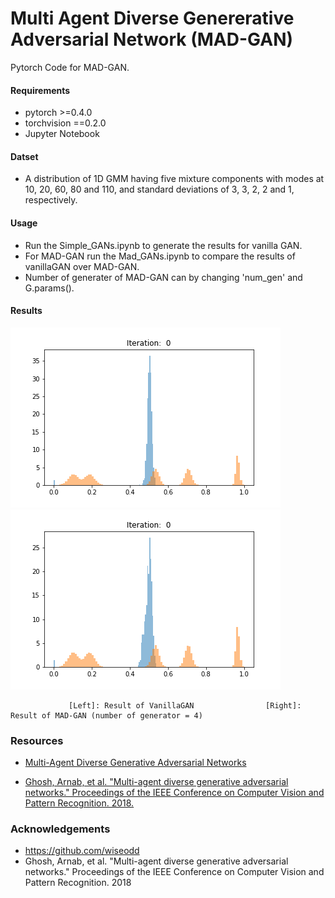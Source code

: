 # Multi Agent Diverse Genererative Adversarial Network (MAD-GAN)

Pytorch Code for MAD-GAN.



#### Requirements

* pytorch >=0.4.0
* torchvision ==0.2.0
* Jupyter Notebook

#### Datset 
* A distribution of 1D GMM having five mixture components with modes at 10, 20, 60, 80 and 110, and standard
deviations of 3, 3, 2, 2 and 1, respectively.

#### Usage
* Run the Simple_GANs.ipynb to generate the results for vanilla GAN.
* For MAD-GAN run the Mad_GANs.ipynb to compare the results of vanillaGAN over MAD-GAN.
* Number of generater of MAD-GAN can by changing 'num_gen' and G.params(). 

#### Results
![Drag Racing](simple.gif)![Drag Racing](mad.gif)

                 [Left]: Result of VanillaGAN                [Right]: Result of MAD-GAN (number of generator = 4)


### Resources

* [Multi-Agent Diverse Generative Adversarial Networks](https://www.youtube.com/watch?v=DP4j2w-x7KI)

* [Ghosh, Arnab, et al. "Multi-agent diverse generative adversarial networks." Proceedings of the IEEE Conference on Computer Vision and Pattern Recognition. 2018.](http://openaccess.thecvf.com/content_cvpr_2018/papers/Ghosh_Multi-Agent_Diverse_Generative_CVPR_2018_paper.pdf)

### Acknowledgements
* https://github.com/wiseodd
* Ghosh, Arnab, et al. "Multi-agent diverse generative adversarial networks." Proceedings of the IEEE Conference on Computer Vision and Pattern Recognition. 2018
